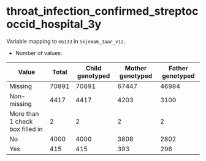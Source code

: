 # throat_infection_confirmed_streptococcid_hospital_3y
Variable mapping to `GG133` in `Skjema6_3aar_v12`.
- Number of values:

| Value | Total | Child genotyped | Mother genotyped | Father genotyped |
| ----- | ----- | --------------- | ---------------- | ---------------- |
| Missing | 70891 | 70891 | 67447 | 46984 |
| Non-missing | 4417 | 4417 | 4203 | 3100 |
| More than 1 check box filled in | 2 | 2 | 2 |2 |
| No | 4000 | 4000 | 3808 |2802 |
| Yes | 415 | 415 | 393 |296 |




